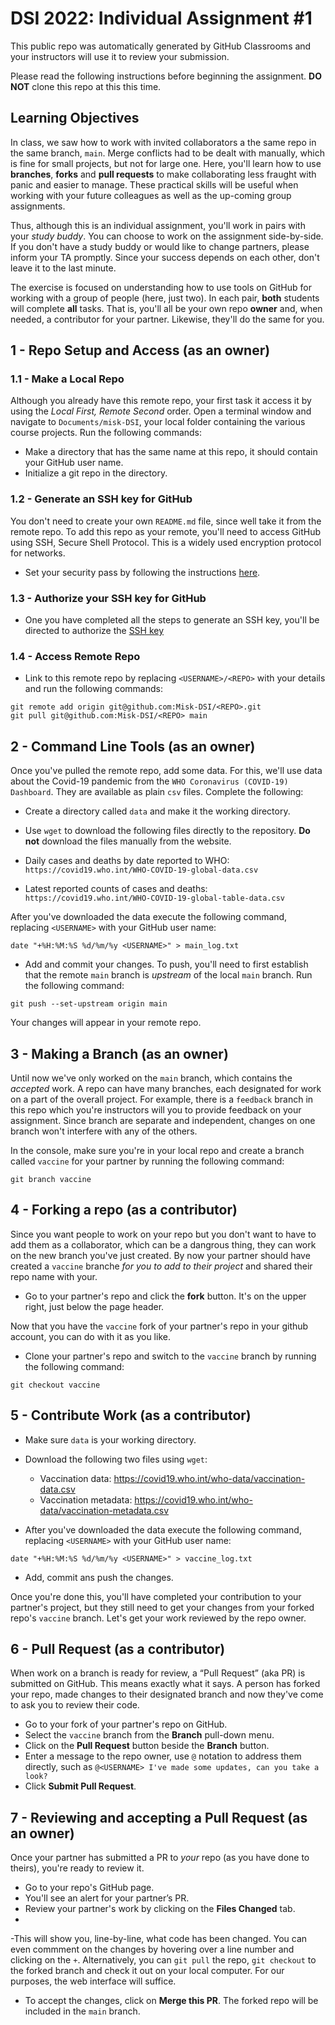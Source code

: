 # DSI 2022: Individual Assignment #1

This public repo was automatically generated by GitHub Classrooms and your instructors will use it to review your submission.

Please read the following instructions before beginning the assignment. **DO NOT** clone this repo at this this time.

## Learning Objectives

In class, we saw how to work with invited collaborators a the same repo in the same branch, `main`. Merge conflicts had to be dealt with manually, which is fine for small projects, but not for large one. Here, you'll learn how to use **branches**, **forks** and **pull requests** to make collaborating less fraught with panic and easier to manage. These practical skills will be useful when working with your future colleagues as well as the up-coming group assignments.

Thus, although this is an individual assignment, you'll work in pairs with your _study buddy_. You can choose to work on the assignment side-by-side. If you don't have a study buddy or would like to change partners, please inform your TA promptly. Since your success depends on each other, don't leave it to the last minute.

The exercise is focused on understanding how to use tools on GitHub for working with a group of people (here, just two). In each pair, **both** students will complete **all** tasks. That is, you'll all be your own repo **owner** and, when needed, a contributor for your partner. Likewise, they'll do the same for you. 

## 1 - Repo Setup and Access (as an owner)

### 1.1 - Make a Local Repo

Although you already have this remote repo, your first task it access it by using the _Local First, Remote Second_ order. Open a terminal window and navigate to `Documents/misk-DSI`, your local folder containing the various course projects. Run the following commands: 

- Make a directory that has the same name at this repo, it should contain your GitHub user name.
- Initialize a git repo in the directory.

### 1.2 - Generate an SSH key for GitHub

You don't need to create your own `README.md` file, since well take it from the remote repo. To add this repo as your remote, you'll need to access GitHub using SSH, Secure Shell Protocol. This is a widely used encryption protocol for networks.

- Set your security pass by following the instructions [here](https://docs.github.com/en/authentication/connecting-to-github-with-ssh/generating-a-new-ssh-key-and-adding-it-to-the-ssh-agent). 

### 1.3 - Authorize your SSH key for GitHub

- One you have completed all the steps to generate an SSH key, you'll be directed to authorize the [SSH key](https://docs.github.com/en/articles/authorizing-an-ssh-key-for-use-with-saml-single-sign-on)

### 1.4 - Access Remote Repo

- Link to this remote repo by replacing `<USERNAME>/<REPO>` with your details and run the following commands:

```
git remote add origin git@github.com:Misk-DSI/<REPO>.git
git pull git@github.com:Misk-DSI/<REPO> main
```

## 2 - Command Line Tools (as an owner)

Once you've pulled the remote repo, add some data. For this, we'll use data about the Covid-19 pandemic from the `WHO Coronavirus (COVID-19) Dashboard`. They are available as plain `csv` files. Complete the following:

- Create a directory called `data` and make it the working directory.
- Use `wget` to download the following files directly to the repository. **Do not** download the files manually from the website.

- Daily cases and deaths by date reported to WHO: `https://covid19.who.int/WHO-COVID-19-global-data.csv`
- Latest reported counts of cases and deaths: `https://covid19.who.int/WHO-COVID-19-global-table-data.csv`

After you've downloaded the data execute the following command, replacing `<USERNAME>` with your GitHub user name:

```
date "+%H:%M:%S %d/%m/%y <USERNAME>" > main_log.txt
```

- Add and commit your changes. To push, you'll need to first establish that the remote `main` branch is _upstream_ of the local `main` branch. Run the following command:

```
git push --set-upstream origin main
```

Your changes will appear in your remote repo.

## 3 - Making a Branch (as an owner)

Until now we've only worked on the `main` branch, which contains the _accepted_ work. A repo can have many branches, each designated for work on a part of the overall project. For example, there is a `feedback` branch in this repo which you're instructors will you to provide feedback on your assignment.  Since branch are separate and independent, changes on one branch won't interfere with any of the others.

In the console, make sure you're in your local repo and create a branch called `vaccine` for your partner by running the following command:

```
git branch vaccine
```

## 4 - Forking a repo (as a contributor)

Since you want people to work on your repo but you don't want to have to add them as a collaborator, which can be a dangrous thing, they can work on the new branch you've just created. By now your partner should have created a `vaccine` branche _for you to add to their project_ and shared their repo name with your.

- Go to your partner's repo and click the **fork** button. It's on the upper right, just below the page header.

Now that you have the `vaccine` fork of your partner's repo in your github account, you can do with it as you like.

- Clone your partner's repo and switch to the `vaccine` branch by running the following command:

```
git checkout vaccine
```

## 5 - Contribute Work (as a contributor)

- Make sure `data` is your working directory.
- Download the following two files using `wget`:

  - Vaccination data: https://covid19.who.int/who-data/vaccination-data.csv
  - Vaccination metadata: https://covid19.who.int/who-data/vaccination-metadata.csv

- After you've downloaded the data execute the following command, replacing `<USERNAME>` with your GitHub user name:

```
date "+%H:%M:%S %d/%m/%y <USERNAME>" > vaccine_log.txt
```

- Add, commit ans push the changes.

Once you're done this, you'll have completed your contribution to your partner's project, but they still need to get your changes from your forked repo's `vaccine` branch. Let's get your work reviewed by the repo owner. 

## 6 - Pull Request (as a contributor)

When work on a branch is ready for review, a “Pull Request” (aka PR) is submitted on GitHub. This means exactly what it says. A person has forked your repo, made changes to their designated branch and now they've come to ask you to review their code.

- Go to your fork of your partner's repo on GitHub.
- Select the `vaccine` branch from the **Branch** pull-down menu.
- Click on the **Pull Request** button beside the **Branch** button.
- Enter a message to the repo owner, use `@` notation to address them directly, such as `@<USERNAME> I've made some updates, can you take a look?`
- Click **Submit Pull Request**.

## 7 - Reviewing and accepting a Pull Request (as an owner)

Once your partner has submitted a PR to _your_ repo (as you have done to theirs), you're ready to review it. 

- Go to your repo's GitHub page.
- You'll see an alert for your partner’s PR.
- Review your partner's work by clicking on the **Files Changed** tab.
- 
-This will show you, line-by-line, what code has been changed. You can even commment on the changes by hovering over a line number and clicking on the `+`. Alternatively, you can `git pull` the repo, `git checkout` to the forked branch and check it out on your local computer. For our purposes, the web interface will suffice.

- To accept the changes, click on **Merge this PR**. The forked repo will be included in the `main` branch.
